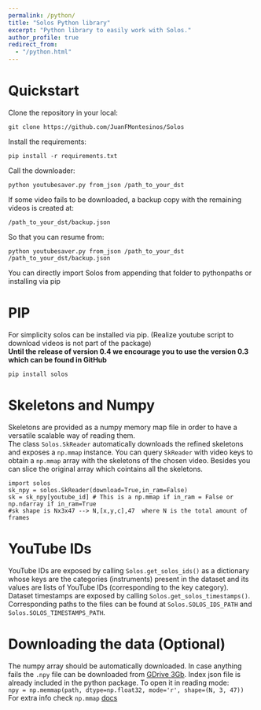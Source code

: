 ```yaml
---
permalink: /python/
title: "Solos Python library"
excerpt: "Python library to easily work with Solos."
author_profile: true
redirect_from: 
  - "/python.html"
---
```


# Quickstart  
Clone the repository in your local: 
```
git clone https://github.com/JuanFMontesinos/Solos
```
Install the requirements:
```
pip install -r requirements.txt
```
Call the downloader:
```
python youtubesaver.py from_json /path_to_your_dst
```
If some video fails to be downloaded, a backup copy with the remaining videos is created at:
```
/path_to_your_dst/backup.json
```
So that you can resume from:
```
python youtubesaver.py from_json /path_to_your_dst /path_to_your_dst/backup.json
```   
You can directly import Solos from appending that folder to pythonpaths or installing via pip
# PIP
For simplicity solos can be installed via pip. (Realize youtube script to download videos is not part of the package)  
**Until the release of version 0.4 we encourage you to use the version 0.3 which can be found in GitHub** 
```
pip install solos
```

# Skeletons and Numpy  
Skeletons are provided as a numpy memory map file in order to have a versatile scalable way of reading them.  
The class `Solos.SkReader` automatically downloads the refined skeletons and exposes a `np.mmap` instance. You can query `SkReader` with 
video keys to obtain a `np.mmap` array with the skeletons of the chosen video. Besides you can slice the original array which cointains all the skeletons.  

```
import solos
sk_npy = solos.SkReader(download=True,in_ram=False)
sk = sk_npy[youtube_id] # This is a np.mmap if in_ram = False or np.ndarray if in_ram=True
#sk shape is Nx3x47 --> N,[x,y,c],47  where N is the total amount of frames
```
# YouTube IDs  
YouTube IDs are exposed by calling `Solos.get_solos_ids()` as a dictionary whose keys are the categories (instruments) present in the dataset and its values are lists of YouTube IDs (corresponding to the key category).  
Dataset timestamps are exposed by calling `Solos.get_solos_timestamps()`.  
Corresponding paths to the files can be found at `Solos.SOLOS_IDS_PATH` and `Solos.SOLOS_TIMESTAMPS_PATH`.  
# Downloading the data (Optional)  
The numpy array should be automatically downloaded. In case anything fails the `.npy` file can be downloaded from [GDrive 3Gb](https://drive.google.com/file/d/1mA4wFmlqm8a1imOGnT-wFVAqZfpTsqFr/view?usp=sharing). Index json file is already included in the python package. 
To open it in reading mode:  
`npy = np.memmap(path, dtype=np.float32, mode='r', shape=(N, 3, 47))`  
For extra info check `np.mmap` [docs](https://het.as.utexas.edu/HET/Software/Numpy/reference/generated/numpy.memmap.html)
